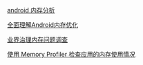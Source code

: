 [android 内存分析](https://blog.csdn.net/xiaowanbiao123/category_12324487.html)

[全面理解Android内存优化](https://juejin.cn/post/6844903907668262926)

[业界治理内存问题调查](https://zhuanlan.zhihu.com/p/676107381)

[使用 Memory Profiler 检查应用的内存使用情况](https://developer.android.com/studio/profile/memory-profiler)
